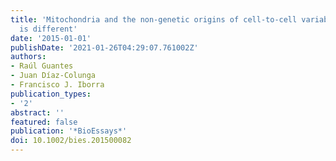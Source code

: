 ```yaml
---
title: 'Mitochondria and the non-genetic origins of cell-to-cell variability: More
  is different'
date: '2015-01-01'
publishDate: '2021-01-26T04:29:07.761002Z'
authors:
- Raúl Guantes
- Juan Díaz-Colunga
- Francisco J. Iborra
publication_types:
- '2'
abstract: ''
featured: false
publication: '*BioEssays*'
doi: 10.1002/bies.201500082
---
```


